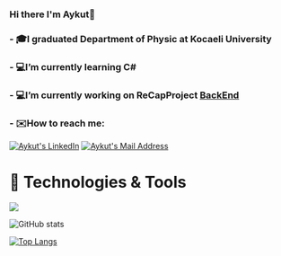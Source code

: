 ### Hi there I'm Aykut👋

### - 🎓I graduated Department of Physic at Kocaeli University
### - 💻I’m currently learning C#
### - 💻I’m currently working on ReCapProject [BackEnd](https://github.com/aykut-coskun/ReCapProject)

 








### - ✉️How to reach me:
<a href="https://www.linkedin.com/in/aykut-coşkun-79a11c1/" target="_blank" rel="nofollow"><img alt="Aykut's LinkedIn" src="https://img.shields.io/badge/LinkedIn-0077B5?style=for-the-badge&logo=linkedin&logoColor=white" /></a>
<a href="mailto:aykut.coskun1991@gmail.com" target="_blank" rel="nofollow"><img alt="Aykut's Mail Address" src="https://img.shields.io/badge/Gmail-D14836?style=for-the-badge&logo=gmail&logoColor=white" /></a>


# 🔨 Technologies & Tools
<img src="https://img.shields.io/badge/C%23-239120?style=for-the-badge&logo=c-sharp&logoColor=white"></img>









![GitHub stats](https://github-readme-stats.vercel.app/api?username=aykut-coskun&show_icons=true&theme=yeblu)

[![Top Langs](https://github-readme-stats.vercel.app/api/top-langs/?username=aykut-coskun&langs_count=5)](https://github.com/aykut-coskun)



<!--
**aykut-coskun/aykut-coskun** is a ✨ _special_ ✨ repository because its `README.md` (this file) appears on your GitHub profile.

Here are some ideas to get you started:


- 👯 I’m looking to collaborate on ...
- 🤔 I’m looking for help with ...
- 💬 Ask me about ...
- 📫 How to reach me: ...
- 😄 Pronouns: ...
- ⚡ Fun fact: ...
-->
